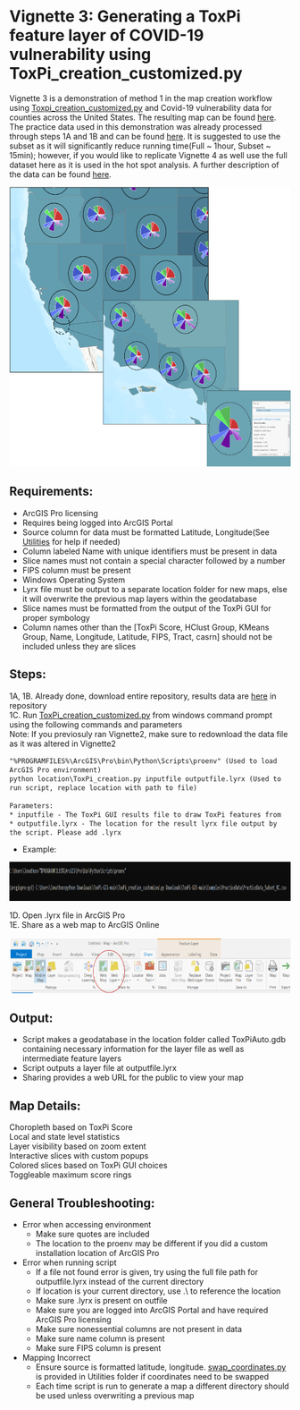 # **Vignette 3: Generating a ToxPi feature layer of COVID-19 vulnerability using ToxPi_creation_customized.py**  
Vignette 3 is a demonstration of method 1 in the map creation workflow using [Toxpi_creation_customized.py](../ToxPi_creation_customized.py) and Covid-19 vulnerability data for counties across the United States. The resulting map can be found [here](https://ncsu.maps.arcgis.com/home/item.html?id=1518637a0b454036a3d0d2fc8239ff08). The practice data used in this demonstration was already processed through steps 1A and 1B and can be found [here](../Examples/PracticeData). It is suggested to use the subset as it will significantly reduce running time(Full ~ 1hour, Subset ~ 15min); however, if you would like to replicate Vignette 4 as well use the full dataset here as it is used in the hot spot analysis. A further description of the data can be found [here](https://www.niehs.nih.gov/research/programs/coronavirus/covid19pvi/details/).  

<p align = "center">
<img src="../Images/Vignette3.png" data-canonical-  
src="../Images/Vignette3.png" width="600" height="500" />  
</p>  

## Requirements:  
* ArcGIS Pro licensing  
* Requires being logged into ArcGIS Portal  
* Source column for data must be formatted Latitude, Longitude(See [Utilities](../Utilities) for help if needed)    
* Column labeled Name with unique identifiers must be present in data  
* Slice names must not contain a special character followed by a number  
* FIPS column must be present  
* Windows Operating System  
* Lyrx file must be output to a separate location folder for new maps, else it will overwrite the previous map layers within the geodatabase  
* Slice names must be formatted from the output of the ToxPi GUI for proper symbology  
* Column names other than the [ToxPi Score, HClust Group, KMeans Group, Name, Longitude, Latitude, FIPS, Tract, casrn] should not be included unless they are slices  

## Steps:  
1A, 1B. Already done, download entire repository, results data are [here](../Examples/PracticeData) in repository     
1C. Run [ToxPi_creation_customized.py](../ToxPi_creation_customized.py) from windows command prompt using the following commands and parameters  
Note: If you previosuly ran Vignette2, make sure to redownload the data file as it was altered in Vignette2
```
"%PROGRAMFILES%\ArcGIS\Pro\bin\Python\Scripts\proenv" (Used to load ArcGIS Pro environment)  
python location\ToxPi_creation.py inputfile outputfile.lyrx (Used to run script, replace location with path to file)  

Parameters:
* inputfile - The ToxPi GUI results file to draw ToxPi features from  
* outputfile.lyrx - The location for the result lyrx file output by the script. Please add .lyrx   
```

* Example:  
<p align = "center">
<img src="../Images/ExampleCommandVignette3.PNG" data-canonical-  
src="../Images/ExampleCommandVignette3.PNG" width="1000" height="70" />  
</p>  

1D. Open .lyrx file in ArcGIS Pro  
1E. Share as a web map to ArcGIS Online  
<p align = "center">
<img src="../Images/MapShare.png" data-canonical-  
src="../Images/MapShare.png" width="600" height="100" />  
</p>  

## Output:  
  * Script makes a geodatabase in the location folder called ToxPiAuto.gdb containing necessary information for the layer file as well as intermediate feature layers 
  * Script outputs a layer file at outputfile.lyrx  
  * Sharing provides a web URL for the public to view your map  

## Map Details:    
Choropleth based on ToxPi Score  
Local and state level statistics  
Layer visibility based on zoom extent  
Interactive slices with custom popups  
Colored slices based on ToxPi GUI choices    
Toggleable maximum score rings  

## General Troubleshooting:  
* Error when accessing environment  
  * Make sure quotes are included  
  * The location to the proenv may be different if you did a custom installation location of ArcGIS Pro 
* Error when running script  
  * If a file not found error is given, try using the full file path for outputfile.lyrx instead of the current directory  
  * If location is your current directory, use .\ to reference the location   
  * Make sure .lyrx is present on outfile   
  * Make sure you are logged into ArcGIS Portal and have required ArcGIS Pro licensing  
  * Make sure nonessential columns are not present in data  
  * Make sure name column is present  
  * Make sure FIPS column is present  
* Mapping Incorrect  
  * Ensure source is formatted latitude, longitude. [swap_coordinates.py](../Utilities/Swap_Coordinates.py) is provided in Utilities folder if coordinates need to be swapped  
  * Each time script is run to generate a map a different directory should be used unless overwriting a previous map     

